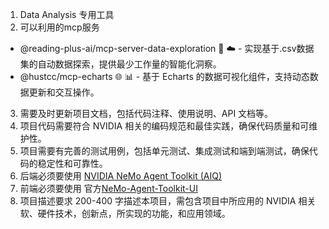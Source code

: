 1. Data Analysis 专用工具
2. 可以利用的mcp服务
 - @reading-plus-ai/mcp-server-data-exploration 🐍 ☁️ - 实现基于.csv数据集的自动数据探索，提供最少工作量的智能化洞察。
 - @hustcc/mcp-echarts 🌐 📊 - 基于 Echarts 的数据可视化组件，支持动态数据更新和交互操作。
3. 需要及时更新项目文档，包括代码注释、使用说明、API 文档等。
4. 项目代码需要符合 NVIDIA 相关的编码规范和最佳实践，确保代码质量和可维护性。
5. 项目需要有完善的测试用例，包括单元测试、集成测试和端到端测试，确保代码的稳定性和可靠性。
6. 后端必须要使用 [NVIDIA NeMo Agent Toolkit (AIQ)](https://github.com/NVIDIA/NeMo-Agent-Toolkit/tree/develop)
7. 前端必须要使用  官方[NeMo-Agent-Toolkit-UI](https://github.com/NVIDIA/NeMo-Agent-Toolkit-UI)
8. 项目描述要求 200-400 字描述本项目，需包含项目中所应用的 NVIDIA 相关软、硬件技术，创新点，所实现的功能，和应用领域。